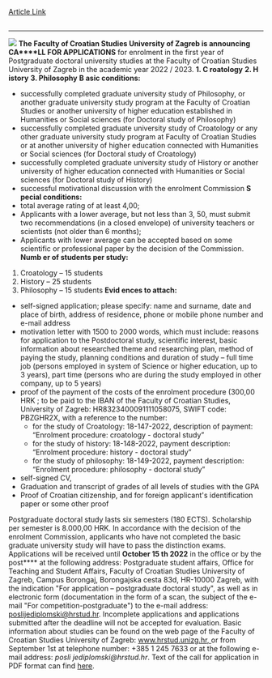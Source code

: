 [Article Link](https://www.fhs.hr/en/enrolment/postgraduate_study)

## 
********************
![](https://www.fhs.hr/www.hrstud.unizg.hr/_news/41443/SLIKA%20-%20FHS.png)
**The Faculty of Croatian Studies University of Zagreb is announcing**
**CA****LL FOR APPLICATIONS**
for enrolment in the first year of Postgraduate doctoral university studies at the Faculty of Croatian Studies University of Zagreb in the academic year 2022 / 2023.
**1. C roatology**
**2. H istory**
**3. Philosophy**
**B asic conditions:**
- successfully completed graduate university study of Philosophy, or another graduate university study program at the Faculty of Croatian Studies or another university of higher education established in Humanities or Social sciences (for Doctoral study of Philosophy)
- successfully completed graduate university study of Croatology or any other graduate university study program at Faculty of Croatian Studies or at another university of higher education connected with Humanities or Social sciences (for Doctoral study of Croatology)
- successfully completed graduate university study of History or another university of higher education connected with Humanities or Social sciences (for Doctoral study of History)
- successful motivational discussion with the enrolment Commission
**S pecial conditions:**
- total average rating of at least 4,00;
- Applicants with a lower average, but not less than 3, 50, must submit two recommendations (in a closed envelope) of university teachers or scientists (not older than 6 months);
- Applicants with lower average can be accepted based on some scientific or professional paper by the decision of the Commission.
**Numb er of students per study:**
1. Croatology – 15 students 
2. History – 25 students
3. Philosophy – 15 students
**Evid ences to attach:**
  * self-signed application; please specify: name and surname, date and place of birth, address of residence, phone or mobile phone number and e-mail address
  * motivation letter with 1500 to 2000 words, which must include: reasons for application to the Postdoctoral study, scientific interest, basic information about researched theme and researching plan, method of paying the study, planning conditions and duration of study – full time job (persons employed in system of Science or higher education, up to 3 years), part time (persons who are during the study employed in other company, up to 5 years)
  * proof of the payment of the costs of the enrolment procedure (300,00 HRK ; to be paid to the IBAN of the Faculty of Croatian Studies, University of Zagreb: HR8323400091111058075, SWIFT code: PBZGHR2X, with a reference to the number:
    * for the study of Croatology: 18-147-2022, description of payment: “Enrolment procedure: croatology - doctoral study”
    * for the study of history: 18-148-2022, payment description: “Enrolment procedure: history - doctoral study” 
    * for the study of philosophy: 18-149-2022, payment description: “Enrolment procedure: philosophy - doctoral study” 
  * self-signed CV,
  * Graduation and transcript of grades of all levels of studies with the GPA
  * Proof of Croatian citizenship, and for foreign applicant's identification paper or some other proof


Postgraduate doctoral study lasts six semesters (180 ECTS). Scholarship per semester is 8.000,00 HRK.
In accordance with the decision of the enrolment Commission, applicants who have not completed the basic graduate university study will have to pass the distinction exams.
Applications will be received until **October 15 th 2022** in the office or by the post**** at the following address: Postgraduate student affairs, Office for Teaching and Student Affairs, Faculty of Croatian Studies University of Zagreb, Campus Borongaj, Borongajska cesta 83d, HR-10000 Zagreb, with the indication "For application – postgraduate doctoral study", as well as in electronic form (documentation in the form of a scan, the subject of the e-mail "For competition-postgraduate") to the e-mail address: poslijediplomski@hrstud.hr.
Incomplete applications and applications submitted after the deadline will not be accepted for evaluation.
Basic information about studies can be found on the web page of the Faculty of Croatian Studies University of Zagreb: [www.hrstud.unizg.hr, ](http://www.hrstud.unizg.hr/)or from September 1st at telephone number: +385 1 245 7633 or at the following e-mail address:   _posli jediplomski@hrstud.hr_.
Text of the call for application in PDF format can find [here](https://www.fhs.hr/images/50015675/6.1_natjecaj_doktorski_upisi_2022_23.pdf).
  

